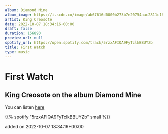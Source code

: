 ```yaml
---
album: Diamond Mine
album_image: https://i.scdn.co/image/ab67616d0000b273b7e20754aac2811c180d1a1c
artist: King Creosote
date: 2022-10-07 18:34:16+00:00
draft: false
duration: 156893
preview_url: null
spotify_url: https://open.spotify.com/track/5rzxAFIQA9FyTclkBBUYZb
title: First Watch
type: music
---
```



# First Watch

## King Creosote on the album Diamond Mine

You can listen [here](https://open.spotify.com/track/5rzxAFIQA9FyTclkBBUYZb)

{{% spotify "5rzxAFIQA9FyTclkBBUYZb" small %}}

added on 2022-10-07 18:34:16+00:00